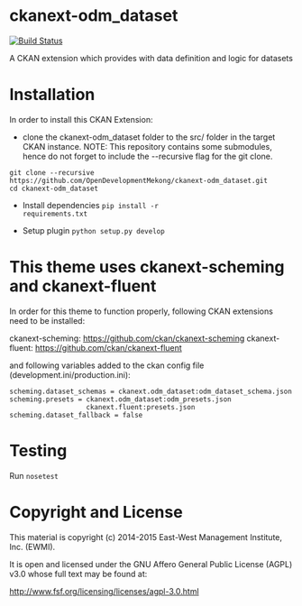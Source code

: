 ckanext-odm_dataset
=================

[![Build Status](https://travis-ci.org/OpenDevelopmentMekong/ckanext-odm_dataset.svg?branch=master)](https://travis-ci.org/OpenDevelopmentMekong/ckanext-odm_dataset)

A CKAN extension which provides with data definition and logic for datasets

# Installation

In order to install this CKAN Extension:

  * clone the ckanext-odm_dataset folder to the src/ folder in the target CKAN instance. NOTE: This repository contains some submodules, hence do not forget to include the --recursive flag for the git clone.

 ```
 git clone --recursive https://github.com/OpenDevelopmentMekong/ckanext-odm_dataset.git
 cd ckanext-odm_dataset
 ```

 * Install dependencies
 <code>pip install -r requirements.txt</code>

 * Setup plugin
 <code>python setup.py develop</code>

# This theme uses ckanext-scheming and ckanext-fluent

In order for this theme to function properly, following CKAN extensions need to be installed:

ckanext-scheming: https://github.com/ckan/ckanext-scheming
ckanext-fluent: https://github.com/ckan/ckanext-fluent

and following variables added to the ckan config file (development.ini/production.ini):

```
scheming.dataset_schemas = ckanext.odm_dataset:odm_dataset_schema.json
scheming.presets = ckanext.odm_dataset:odm_presets.json
                   ckanext.fluent:presets.json
scheming.dataset_fallback = false

```

# Testing

  Run ```nosetest```

# Copyright and License

This material is copyright (c) 2014-2015 East-West Management Institute, Inc. (EWMI).

It is open and licensed under the GNU Affero General Public License (AGPL) v3.0 whose full text may be found at:

http://www.fsf.org/licensing/licenses/agpl-3.0.html
